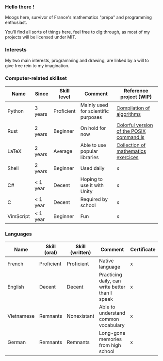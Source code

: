 ### Hello there ! 

Moogs here, survivor of France's mathematics "prépa" and programming enthusiast. 

You'll find all sorts of things here, feel free to dig through, as most of my projects will be licensed under MIT. 

### Interests 

My two main interests, programming and drawing, are linked by a will to give free rein to my imagination. 

### Computer-related skillset

Name      | Since    | Skill level | Comment                              | Reference project (WIP)
--------- | -------- | ----------- | ------------------------------------ | -----------------
Python    | 3 years  | Proficient  | Mainly used for scientific purposes  | [Compilation of algorithms](https://github.com/Moogsy/python-prepa)
Rust      | 2 years  | Beginner    | On hold for now                      | [Colorful version of the POSIX command ls](https://github.com/Moogsy/rainbow_ls)
LaTeX     | 2 years  | Average     | Able to use popular libraries        | [Collection of mathematics exercices](https://github.com/Moogsy/Prepa/tree/master/MPSI/math)
Shell     | 2 years  | Beginner    | Used daily                           | x
C#        | < 1 year | Decent      | Hoping to use it with Unity          | x
C         | < 1 year | Decent      | Required by school                   | x
VimScript | < 1 year | Beginner    | Fun                                  | x
### Languages

Name       | Skill (oral) | Skill (written)   | Comment                                          | Certificate
---------  | ------------ | ----------------- | ------------------------------------------------ | -------------
French     | Proficient   | Proficient        | Native language                                  | x 
English    | Decent       | Decent            | Practicing daily, can write better than I speak  | x
Vietnamese | Remnants     | Nonexistant       | Able to understand common vocabulary             | x
German     | Remnants     | Remnants          | Long-gone memories from high school              | x
